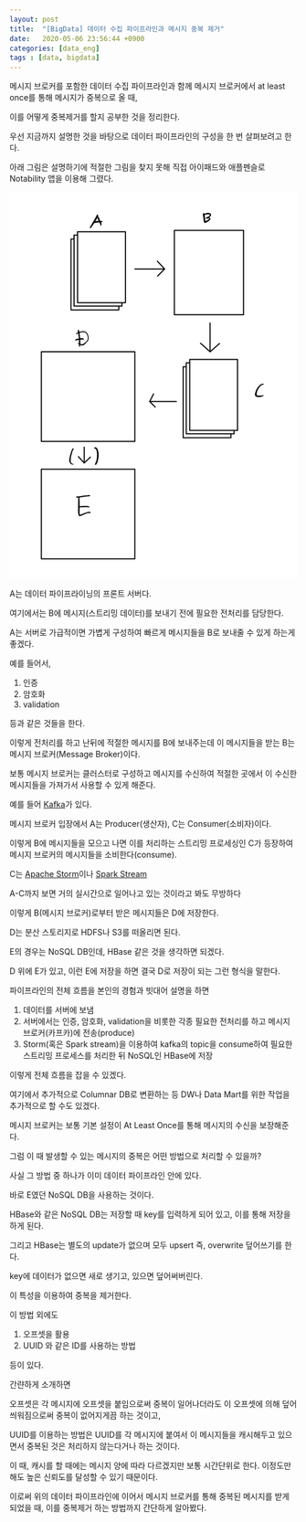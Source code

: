 ```yaml
---
layout: post
title:  "[BigData] 데이터 수집 파이프라인과 메시지 중복 제거"
date:   2020-05-06 23:56:44 +0900
categories: [data_eng]
tags : [data, bigdata]
---
```


메시지 브로커를 포함한 데이터 수집 파이프라인과 함께 메시지 브로커에서 at least once를 통해 메시지가 중복으로 올 때,

이를 어떻게 중복제거를 할지 공부한 것을 정리한다.

<!--more-->

우선 지금까지 설명한 것을 바탕으로 데이터 파이프라인의 구성을 한 번 살펴보려고 한다.

아래 그림은 설명하기에 적절한 그림을 찾지 못해 직접 아이패드와 애플펜슬로 Notability 앱을 이용해 그렸다.

![Data Pipeline by loustler](/files/data-pipeline-notability-loustler.png)

A는 데이터 파이프라이닝의 프론트 서버다.

여기에서는 B에 메시지(스트리밍 데이터)를 보내기 전에 필요한 전처리를 담당한다.

A는 서버로 가급적이면 가볍게 구성하여 빠르게 메시지들을 B로 보내줄 수 있게 하는게 좋겠다.

예를 들어서,

1. 인증
1. 암호화
1. validation

등과 같은 것들을 한다.

이렇게 전처리를 하고 난뒤에 적절한 메시지를 B에 보내주는데 이 메시지들을 받는 B는 메시지 브로커(Message Broker)이다.

보통 메시지 브로커는 클러스터로 구성하고 메시지를 수신하여 적절한 곳에서 이 수신한 메시지들을 가져가서 사용할 수 있게 해준다.

예를 들어 [Kafka](https://kafka.apache.org/)가 있다.

메시지 브로커 입장에서 A는 Producer(생산자), C는 Consumer(소비자)이다.

이렇게 B에 메시지들을 모으고 나면 이를 처리하는 스트리밍 프로세싱인 C가 등장하여 메시지 브로커의 메시지들을 소비한다(consume).

C는 [Apache Storm](https://storm.apache.org)이나 [Spark Stream](https://spark.apache.org/streaming)

A-C까지 보면 거의 실시간으로 일어나고 있는 것이라고 봐도 무방하다

이렇게 B(메시지 브로커)로부터 받은 메시지들은 D에 저장한다.

D는 분산 스토리지로 HDFS나 S3를 떠올리면 된다.

E의 경우는 NoSQL DB인데, HBase 같은 것을 생각하면 되겠다.

D 위에 E가 있고, 이런 E에 저장을 하면 결국 D로 저장이 되는 그런 형식을 말한다.

파이프라인의 전체 흐름을 본인의 경험과 빗대어 설명을 하면

1. 데이터를 서버에 보냄
1. 서버에서는 인증, 암호화, validation을 비롯한 각종 필요한 전처리를 하고 메시지 브로커(카프카)에 전송(produce)
1. Storm(혹은 Spark stream)을 이용하여 kafka의 topic을 consume하여 필요한 스트리밍 프로세스를 처리한 뒤 NoSQL인 HBase에 저장

이렇게 전체 흐름을 잡을 수 있겠다.

여기에서 추가적으로 Columnar DB로 변환하는 등 DW나 Data Mart를 위한 작업을 추가적으로 할 수도 있겠다.

메시지 브로커는 보통 기본 설정이 At Least Once를 통해 메시지의 수신을 보장해준다.

그럼 이 때 발생할 수 있는 메시지의 중복은 어떤 방법으로 처리할 수 있을까?

사실 그 방법 중 하나가 이미 데이터 파이프라인 안에 있다.

바로 E였던 NoSQL DB을 사용하는 것이다.

HBase와 같은 NoSQL DB는 저장할 때 key를 입력하게 되어 있고, 이를 통해 저장을 하게 된다.

그리고 HBase는 별도의 update가 없으며 모두 upsert 즉, overwrite 덮어쓰기를 한다.

key에 데이터가 없으면 새로 생기고, 있으면 덮어써버린다.

이 특성을 이용하여 중복을 제거한다.

이 방법 외에도

1. 오프셋을 활용
1. UUID 와 같은 ID를 사용하는 방법

등이 있다.

간랸하게 소개하면

오프셋은 각 메시지에 오프셋을 붙임으로써 중복이 일어나더라도 이 오프셋에 의해 덮어씌워짐으로써 중복이 없어지게끔 하는 것이고,

UUID를 이용하는 방법은 UUID를 각 메시지에 붙여서 이 메시지들을 캐시해두고 있으면서 중복된 것은 처리하지 않는다거나 하는 것이다.

이 때, 캐시를 할 때에는 메시지 양에 따라 다르겠지만 보통 시간단위로 한다. 이정도만 해도 높은 신뢰도를 달성할 수 있기 때문이다.

이로써 위의 데이터 파이프라인에 이어서 메시지 브로커를 통해 중복된 메시지를 받게 되었을 때, 이를 중복제거 하는 방법까지 간단하게 알아봤다.
